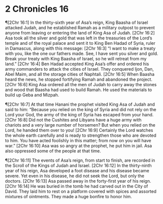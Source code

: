 # 2 Chronicles 16

¶[2Chr 16:1] In the thirty-sixth year of Asa’s reign, King Baasha of Israel attacked Judah, and he established Ramah as a military outpost to prevent anyone from leaving or entering the land of King Asa of Judah.
[2Chr 16:2] Asa took all the silver and gold that was left in the treasuries of the Lord’s temple and of the royal palace and sent it to King Ben Hadad of Syria, ruler in Damascus, along with this message:
[2Chr 16:3] “I want to make a treaty with you, like the one our fathers made. See, I have sent you silver and gold. Break your treaty with King Baasha of Israel, so he will retreat from my land.”
[2Chr 16:4] Ben Hadad accepted King Asa’s offer and ordered his army commanders to attack the cities of Israel. They conquered Ijon, Dan, Abel Maim, and all the storage cities of Naphtali.
[2Chr 16:5] When Baasha heard the news, he stopped fortifying Ramah and abandoned the project.
[2Chr 16:6] King Asa ordered all the men of Judah to carry away the stones and wood that Baasha had used to build Ramah. He used the materials to build up Geba and Mizpah.

¶[2Chr 16:7] At that time Hanani the prophet visited King Asa of Judah and said to him: “Because you relied on the king of Syria and did not rely on the Lord your God, the army of the king of Syria has escaped from your hand.
[2Chr 16:8] Did not the Cushites and Libyans have a huge army with chariots and a very large number of horsemen? But when you relied on the Lord, he handed them over to you!
[2Chr 16:9] Certainly the Lord watches the whole earth carefully and is ready to strengthen those who are devoted to him. You have acted foolishly in this matter; from now on you will have war.”
[2Chr 16:10] Asa was so angry at the prophet, he put him in jail. Asa also oppressed some of the people at that time.

¶[2Chr 16:11] The events of Asa’s reign, from start to finish, are recorded in the Scroll of the Kings of Judah and Israel.
[2Chr 16:12] In the thirty-ninth year of his reign, Asa developed a foot disease and his disease became severe. Yet even in his disease, he did not seek the Lord, but only the doctors.
[2Chr 16:13] Asa passed away in the forty-first year of his reign.
[2Chr 16:14] He was buried in the tomb he had carved out in the City of David. They laid him to rest on a platform covered with spices and assorted mixtures of ointments. They made a huge bonfire to honor him.
